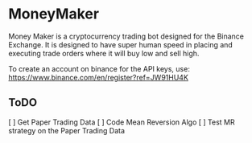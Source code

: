 # MoneyMaker

Money Maker is a cryptocurrency trading bot designed for the Binance Exchange. It is designed to have super human speed in placing and executing trade orders where it will buy low and sell high.


To create an account on binance for the API keys, use: https://www.binance.com/en/register?ref=JW91HU4K 


## ToDO
[ ] Get Paper Trading Data
[ ] Code Mean Reversion Algo
[ ] Test MR strategy on the Paper Trading Data
